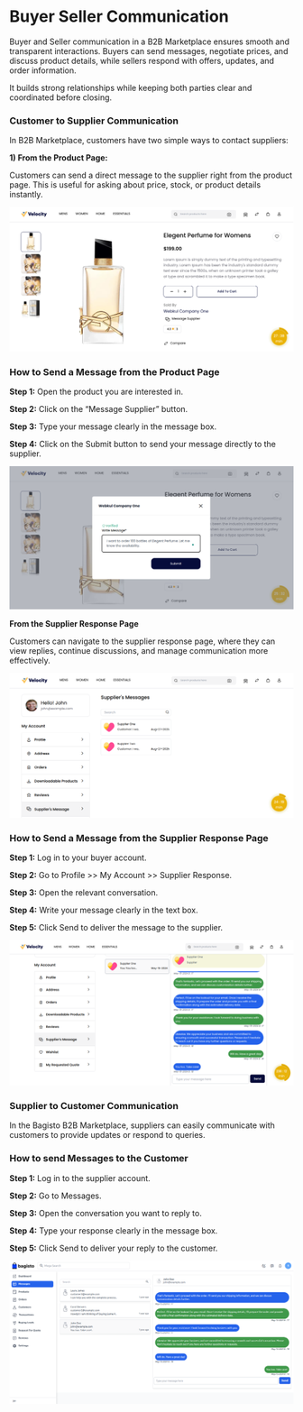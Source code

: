 # Buyer Seller Communication

Buyer and Seller communication in a B2B Marketplace ensures smooth and transparent interactions. Buyers can send messages, negotiate prices, and discuss product details, while sellers respond with offers, updates, and order information. 

It builds strong relationships while keeping both parties clear and coordinated before closing.

### Customer to Supplier Communication

In B2B Marketplace, customers have two simple ways to contact suppliers:

**1) From the Product Page:**

Customers can send a direct message to the supplier right from the product page. This is useful for asking about price, stock, or product details instantly.

 ![b2b-marketplace](../../assets/2.1.0/images/b2b-marketplace/1-product-page-msg.png)

### How to Send a Message from the Product Page

**Step 1:** Open the product you are interested in.

**Step 2:** Click on the “Message Supplier” button.

**Step 3:** Type your message clearly in the message box.

**Step 4:** Click on the Submit button to send your message directly to the supplier.

 ![b2b-marketplace](../../assets/2.1.0/images/b2b-marketplace/2-write-msg.png)

**From the Supplier Response Page**

Customers can navigate to the supplier response page, where they can view replies, continue discussions, and manage communication more effectively.

 ![b2b-marketplace](../../assets/2.1.0/images/b2b-marketplace/3-supplier-msg.png)

### How to Send a Message from the Supplier Response Page

**Step 1:** Log in to your buyer account.

**Step 2:** Go to Profile >> My Account >> Supplier Response.

**Step 3:** Open the relevant conversation.

**Step 4:** Write your message clearly in the text box.

**Step 5:** Click Send to deliver the message to the supplier.

 ![b2b-marketplace](../../assets/2.1.0/images/b2b-marketplace/4-reply-to-supplier.png)

### Supplier to Customer Communication

In the Bagisto B2B Marketplace, suppliers can easily communicate with customers to provide updates or respond to queries.

### How to send Messages to the Customer

**Step 1:** Log in to the supplier account.

**Step 2:** Go to Messages.

**Step 3:** Open the conversation you want to reply to.

**Step 4:** Type your response clearly in the message box.

**Step 5:** Click Send to deliver your reply to the customer.

 ![b2b-marketplace](../../assets/2.1.0/images/b2b-marketplace/5-reply-to-customer.png)
